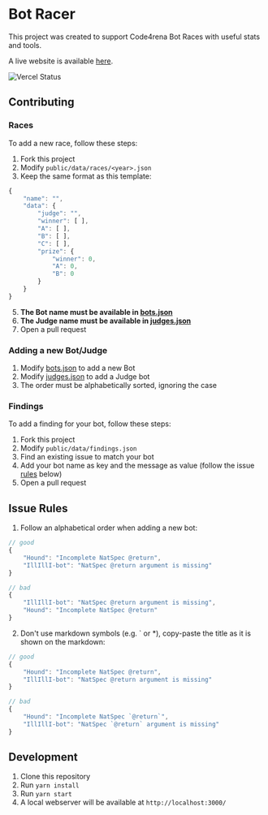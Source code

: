 # Bot Racer

This project was created to support Code4rena Bot Races with useful stats and tools.

A live website is available [here](https://botracer.xyz/).

![Vercel Status](https://vercelbadge.vercel.app/api/dadekuma/bot-racer)

## Contributing

### Races
To add a new race, follow these steps:

1. Fork this project
2. Modify `public/data/races/<year>.json`
3. Keep the same format as this template:
```js
{
    "name": "",
    "data": {
        "judge": "",
        "winner": [ ],
        "A": [ ],
        "B": [ ],
        "C": [ ],
        "prize": {
            "winner": 0,
            "A": 0,
            "B": 0
        }
    }
}
```
5. **The Bot name must be available in [bots.json](public/data/bots.json)**
6. **The Judge name must be available in [judges.json](public/data/judges.json)**
7. Open a pull request

### Adding a new Bot/Judge

1. Modify [bots.json](public/data/bots.json) to add a new Bot
2. Modify [judges.json](public/data/judges.json) to add a Judge bot
3. The order must be alphabetically sorted, ignoring the case

### Findings
To add a finding for your bot, follow these steps:

1. Fork this project
2. Modify `public/data/findings.json`
3. Find an existing issue to match your bot
4. Add your bot name as key and the message as value (follow the issue [rules](#issue-rules) below)
5. Open a pull request


## Issue Rules

1. Follow an alphabetical order when adding a new bot:

```js
// good
{
    "Hound": "Incomplete NatSpec @return",
    "IllIllI-bot": "NatSpec @return argument is missing"
}

// bad
{
    "IllIllI-bot": "NatSpec @return argument is missing",
    "Hound": "Incomplete NatSpec @return"    
}
```

2. Don't use markdown symbols (e.g. ` or *), copy-paste the title as it is shown on the markdown:

```js
// good
{
    "Hound": "Incomplete NatSpec @return",
    "IllIllI-bot": "NatSpec @return argument is missing"
}

// bad
{
    "Hound": "Incomplete NatSpec `@return`",
    "IllIllI-bot": "NatSpec `@return` argument is missing"      
}
```

## Development

1. Clone this repository
2. Run `yarn install`
3. Run `yarn start`
4. A local webserver will be available at `http://localhost:3000/`
